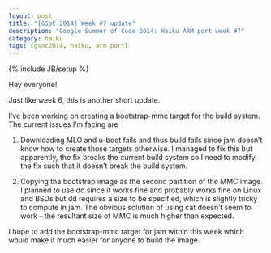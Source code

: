 ```yaml
---
layout: post
title: "[GSoC 2014] Week #7 update"
description: "Google Summer of Code 2014: Haiku ARM port week #7"
category: haiku
tags: [gsoc2014, haiku, arm port]
---
```

{% include JB/setup %}

Hey everyone!

Just like week 6, this is another short update.

I’ve been working on creating a bootstrap-mmc target for the build system. The current issues I’m facing are

1. Downloading MLO and u-boot fails and thus build fails since jam doesn’t know how to create those targets otherwise.
I managed to fix this but apparently, the fix breaks the current build system so I need to modify the fix such that it
doesn’t break the build system.

2. Copying the bootstrap image as the second partition of the MMC image. I planned to use dd since it works fine and
probably works fine on Linux and BSDs but dd requires a size to be specified, which is slightly tricky to compute in
jam. The obvious solution of using cat doesn’t seem to work - the resultant size of MMC is much higher than expected.

I hope to add the bootstrap-mmc target for jam within this week which would make it much easier for anyone to build the image. 
